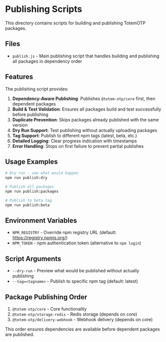 # Publishing Scripts

This directory contains scripts for building and publishing TotemOTP packages.

## Files

- `publish.js` - Main publishing script that handles building and publishing all packages in dependency order

## Features

The publishing script provides:

1. **Dependency-Aware Publishing**: Publishes `@totem-otp/core` first, then dependent packages
2. **Build & Test Validation**: Ensures all packages build and test successfully before publishing
3. **Duplicate Prevention**: Skips packages already published with the same version
4. **Dry Run Support**: Test publishing without actually uploading packages
5. **Tag Support**: Publish to different npm tags (latest, beta, etc.)
6. **Detailed Logging**: Clear progress indication with timestamps
7. **Error Handling**: Stops on first failure to prevent partial publishes

## Usage Examples

```bash
# Dry run - see what would happen
npm run publish:dry

# Publish all packages
npm run publish:packages

# Publish to beta tag
npm run publish:beta
```

## Environment Variables

- `NPM_REGISTRY` - Override npm registry URL (default: https://registry.npmjs.org/)
- `NPM_TOKEN` - npm authentication token (alternative to `npm login`)

## Script Arguments

- `--dry-run` - Preview what would be published without actually publishing
- `--tag=<tagname>` - Publish to specific npm tag (default: latest)

## Package Publishing Order

1. `@totem-otp/core` - Core functionality
2. `@totem-otp/storage-redis` - Redis storage (depends on core)
3. `@totem-otp/delivery-webhook` - Webhook delivery (depends on core)

This order ensures dependencies are available before dependent packages are published.